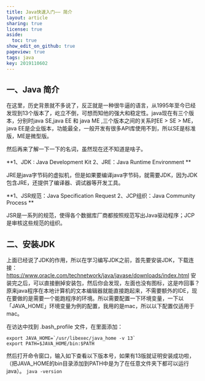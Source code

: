 ```yaml
---
title: Java快速入门—— 简介
layout: article
sharing: true
license: true
aside:
  toc: true
show_edit_on_github: true
pageview: true
tags: java
key: 2019110602
---
```


## 一、Java 简介

在这里，历史背景就不多说了，反正就是一种很牛逼的语言，从1995年至今已经发现到13个版本了，屹立不倒，可想而知他的强大和稳定性。java现在有三个版本，分别时java SE,java EE 和 java ME ,三个版本之间的关系时EE > SE > ME，java EE是企业版本，功能最全，一般开发有很多API库使用不到，所以SE是标准版，ME是微型版。


然后再来了解一下一下的名词，虽然现在还不知道是啥子。

**1、JDK : Java Development Kit
2、JRE：Java Runtime Environment
**

JRE是java字节码的虚拟机，但是如果要编译java字节码，就需要JDK，因为JDK包含JRE，还提供了编译器、调试器等开发工具。


**1、JSR规范：Java Specification Request
2、JCP组织：Java Community Process
**

JSR是一系列的规范，使得各个数据库厂商都按照规范写出Java驱动程序；JCP是审核这些规范的组织。




## 二、安装JDK

上面已经说了JDK的作用，所以在学习编写JDK之前，首先要安装JDK，下载连接：https://www.oracle.com/technetwork/java/javase/downloads/index.html
安装完之后，可以直接删掉安装包，然后你会发现，左面也没有图标，这是咋回事？原来java程序在本地计算机的文本编辑器就能直接跑起来，不需要额外的IDE，现在要做的是需要一个能跑程序的环境。所以需要配置一下环境变量，一下以「JAVA_HOME」环境变量为例的配置，我用的是mac，所以以下配置仅适用于mac。

在访达中找到 .bash_profile 文件，在里面添加：

```
export JAVA_HOME=`/usr/libexec/java_home -v 13`
export PATH=$JAVA_HOME/bin:$PATH
```

然后打开命令窗口，输入如下查看以下版本号，如果有13版就证明安装成功啦，
（把JAVA_HOME的bin目录添加到PATH中是为了在任意文件夹下都可以运行java）。
`java -version`